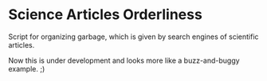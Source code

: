 # Science Articles Orderliness
Script for organizing garbage, which is given by search engines of scientific articles.

Now this is under development and looks more like a buzz-and-buggy example. ;) 
